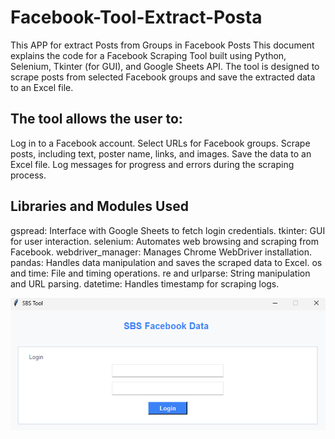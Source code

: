 # Facebook-Tool-Extract-Posta
This APP for extract Posts from Groups in Facebook Posts
This document explains the code for a Facebook Scraping Tool built using Python, Selenium, Tkinter (for GUI), and Google Sheets API. The tool is designed to scrape posts from selected Facebook groups and save the extracted data to an Excel file.


## The tool allows the user to:

Log in to a Facebook account.
Select URLs for Facebook groups.
Scrape posts, including text, poster name, links, and images.
Save the data to an Excel file.
Log messages for progress and errors during the scraping process.

## Libraries and Modules Used

gspread: Interface with Google Sheets to fetch login credentials.
tkinter: GUI for user interaction.
selenium: Automates web browsing and scraping from Facebook.
webdriver_manager: Manages Chrome WebDriver installation.
pandas: Handles data manipulation and saves the scraped data to Excel.
os and time: File and timing operations.
re and urlparse: String manipulation and URL parsing.
datetime: Handles timestamp for scraping logs.



<img src="images/login.png">

